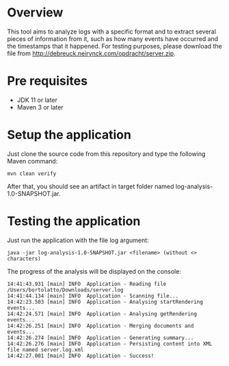 # Overview

This tool aims to analyze logs with a specific format and to extract several pieces of information from it, such as how many events have occurred and the timestamps that it happened.
For testing purposes, please download the file from http://debreuck.neirynck.com/opdracht/server.zip.

# Pre requisites
*  JDK 11 or later
*  Maven 3 or later

# Setup the application
Just clone the source code from this repository and type the following Maven command:
```
mvn clean verify
```
After that, you should see an artifact in target folder named log-analysis-1.0-SNAPSHOT.jar.

# Testing the application
Just run the application with the file log argument: 
```
java -jar log-analysis-1.0-SNAPSHOT.jar <filename> (without <> characters)
```

The progress of the analysis will be displayed on the console:
```
14:41:43.931 [main] INFO  Application - Reading file /Users/bortolatto/Downloads/server.log
14:41:44.134 [main] INFO  Application - Scanning file...
14:42:23.503 [main] INFO  Application - Analysing startRendering events...
14:42:24.571 [main] INFO  Application - Analysing getRendering events...
14:42:26.251 [main] INFO  Application - Merging documents and events...
14:42:26.274 [main] INFO  Application - Generating summary...
14:42:26.276 [main] INFO  Application - Persisting content into XML file named server.log.xml
14:42:27.001 [main] INFO  Application - Success!
```